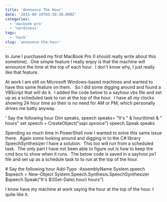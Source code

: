 ```yaml
---
title: 'Announce The Hour'
date: '2015-09-19T03:30:30.000Z'
categories:
  - 'macbook-pro'
  - 'nerdiness'
tags:
  - 'hack'
slug: 'announce-the-hour'
---
```


In June I purchased my first MacBook Pro (I should really write about this sometime).  One simple feature I really enjoy is that the machine will announce the time at the top of each hour.  I don't know why, I just really like that feature.

At work I am still on Microsoft Windows-based machines and wanted to have this same feature on them.   So I did some digging around and found a VBScript that will do it.  I added the code below to a sayhour.vbs file and set up as a scheduled task to run at the top of the hour.  I have all my clocks showing 24 hour time so their is no need for AM or PM, which personally drives me batty anyway.

' Say the following hour
Dim speaks, speech
speaks= "It's " & hour(time) & " hours"
set speech = CreateObject("sapi.spvoice")
speech.Speak speaks

Spending so much time in PowerShell now I wanted to solve this same issue there.  Again some looking around and digging in to the C# library SpeechSynthesizer I have a solution.  This too will run from a scheduled task.  The only part I have not been able to figure out is how to keep the cmd box to show when it runs.  The below code is saved in a sayhour.ps1 file and set up as a schedule task to to run at the top of the hour.

\# Say the following hour
Add-Type -AssemblyName System.speech
$speech = New-Object System.Speech.Synthesis.SpeechSynthesizer
$speech.Speak("It's $((Get-Date).hour) hours")

I know have my machine at work saying the hour at the top of the hour. I quite like it.

